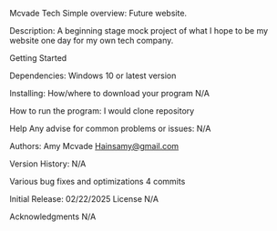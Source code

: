 Mcvade Tech
Simple overview:
Future website.

Description:
A beginning stage mock project of what I hope to be my website one day for my own tech company.

Getting Started

Dependencies:
 Windows 10 or latest version
 
Installing:
How/where to download your program
N/A

How to run the program:
I would clone repository

Help
Any advise for common problems or issues:
N/A

Authors:
Amy Mcvade
Hainsamy@gmail.com

Version History:
N/A

Various bug fixes and optimizations
4 commits

Initial Release:
02/22/2025
License
N/A

Acknowledgments
N/A

 
